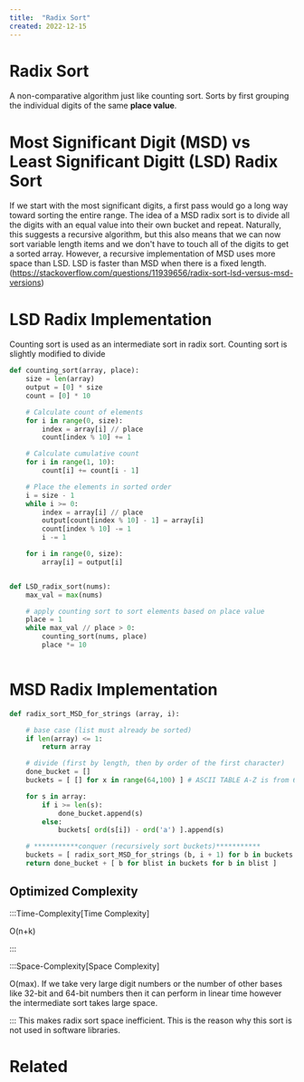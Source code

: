 ```yaml
---
title:  "Radix Sort"
created: 2022-12-15
---
```





# Radix Sort
A non-comparative algorithm just like counting sort.
Sorts by first grouping the individual digits of the same **place value**. 

# Most Significant Digit (MSD) vs Least Significant Digitt (LSD) Radix Sort
If we start with the most significant digits, a first pass would go a long way toward sorting the entire range. The idea of a MSD radix sort is to divide all the digits with an equal value into their own bucket and repeat. Naturally, this suggests a recursive algorithm, but this also means that we can now sort variable length items and we don't have to touch all of the digits to get a sorted array. However, a recursive implementation of MSD uses more space than LSD. LSD is faster than MSD when there is a fixed length. (https://stackoverflow.com/questions/11939656/radix-sort-lsd-versus-msd-versions)
# LSD Radix Implementation

Counting sort is used as an intermediate sort in radix sort. Counting sort is slightly modified to divide 

```python
def counting_sort(array, place):
    size = len(array)
    output = [0] * size
    count = [0] * 10

    # Calculate count of elements
    for i in range(0, size):
        index = array[i] // place
        count[index % 10] += 1

    # Calculate cumulative count
    for i in range(1, 10):
        count[i] += count[i - 1]

    # Place the elements in sorted order
    i = size - 1
    while i >= 0:
        index = array[i] // place
        output[count[index % 10] - 1] = array[i]
        count[index % 10] -= 1
        i -= 1

    for i in range(0, size):
        array[i] = output[i]


def LSD_radix_sort(nums):
	max_val = max(nums)

	# apply counting sort to sort elements based on place value
	place = 1
	while max_val // place > 0:
		counting_sort(nums, place)
		place *= 10
		
```

# MSD Radix Implementation

```python
def radix_sort_MSD_for_strings (array, i):

    # base case (list must already be sorted)
    if len(array) <= 1:
        return array

    # divide (first by length, then by order of the first character)
    done_bucket = []
    buckets = [ [] for x in range(64,100) ] # ASCII TABLE A-Z is from 64 to 90

    for s in array:
        if i >= len(s):
            done_bucket.append(s)
        else:
            buckets[ ord(s[i]) - ord('a') ].append(s)

    # ***********conquer (recursively sort buckets)***********
    buckets = [ radix_sort_MSD_for_strings (b, i + 1) for b in buckets ]
    return done_bucket + [ b for blist in buckets for b in blist ]
```

## Optimized Complexity

:::Time-Complexity[Time Complexity] 

O(n+k)

:::

:::Space-Complexity[Space Complexity] 

O(max).
If we take very large digit numbers or the number of other bases like 32-bit and 64-bit numbers then it can perform in linear time however the intermediate sort takes large space.

:::
This makes radix sort space inefficient. This is the reason why this sort is not used in software libraries.



# Related
